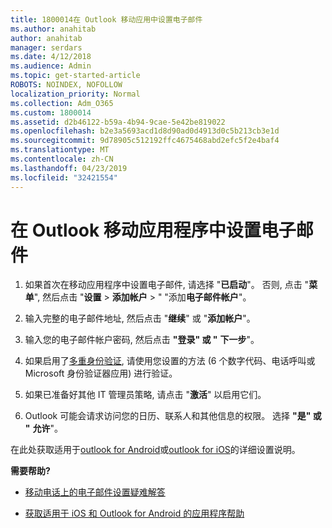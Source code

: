 ```yaml
---
title: 1800014在 Outlook 移动应用中设置电子邮件
ms.author: anahitab
author: anahitab
manager: serdars
ms.date: 4/12/2018
ms.audience: Admin
ms.topic: get-started-article
ROBOTS: NOINDEX, NOFOLLOW
localization_priority: Normal
ms.collection: Adm_O365
ms.custom: 1800014
ms.assetid: d2b46122-b59a-4b94-9cae-5e42be819022
ms.openlocfilehash: b2e3a5693acd1d8d90ad0d4913d0c5b213cb3e1d
ms.sourcegitcommit: 9d78905c512192ffc4675468abd2efc5f2e4baf4
ms.translationtype: MT
ms.contentlocale: zh-CN
ms.lasthandoff: 04/23/2019
ms.locfileid: "32421554"
---
```

# <a name="set-up-email-in-the-outlook-mobile-app"></a>在 Outlook 移动应用程序中设置电子邮件

1. 如果首次在移动应用程序中设置电子邮件, 请选择 "**已启动**"。 否则, 点击 "**菜单**", 然后点击 "**设置** \> **添加帐户** \> " "添加**电子邮件帐户**"。 
    
2. 输入完整的电子邮件地址, 然后点击 "**继续**" 或 "**添加帐户**"。
    
3. 输入您的电子邮件帐户密码, 然后点击 **"登录" 或 "** **下一步**"。 
    
4. 如果启用了[多重身份验证](https://support.office.com/article/8f0454b2-f51a-4d9c-bcde-2c48e41621c6.aspx), 请使用您设置的方法 (6 个数字代码、电话呼叫或 Microsoft 身份验证器应用) 进行验证。 
    
5. 如果已准备好其他 IT 管理员策略, 请点击 "**激活**" 以启用它们。 
    
6. Outlook 可能会请求访问您的日历、联系人和其他信息的权限。 选择 **"是" 或 "** **允许**"。 
    
在此处获取适用于[outlook for Android](https://support.office.com/article/886db551-8dfa-4fd5-b835-f8e532091872.aspx)或[outlook for iOS](https://support.office.com/article/b2de2161-cc1d-49ef-9ef9-81acd1c8e234.aspx)的详细设置说明。 
  
 **需要帮助?**
  
- [移动电话上的电子邮件设置疑难解答](https://support.office.com/article/a264ef01-9c88-48fb-9285-7017e4f31f02.aspx)
    
- [获取适用于 iOS 和 Outlook for Android 的应用程序帮助](https://support.office.com/article/218a22d1-9fa5-4889-b689-de1c63493243.aspx#ID0EAABAAA=Contact_Support)
    

